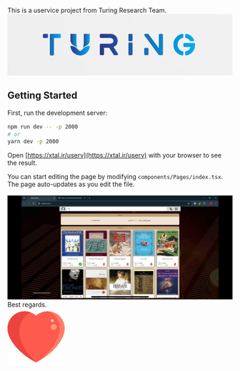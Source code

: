 This is a uservice project from Turing Research Team.
<img src="https://github.com/shahrowz/ubookshop/blob/master/turing.png?raw=true"/>
## Getting Started

First, run the development server:

```bash
npm run dev -- -p 2000
# or
yarn dev -p 2000
```

Open [https://xtal.ir/userv](https://xtal.ir/userv) with your browser to see the result.

You can start editing the page by modifying `components/Pages/index.tsx`. The page auto-updates as you edit the file.
<br/>
<br/>
<img src="https://github.com/shahrowz/ubookshop/blob/master/IMG_1728.png?raw=true" />
<br/>
Best regards.
<br/>
<img src="https://github.com/shahrowz/ubookshop/blob/master/heart.png?raw=true" />
<br/>
<br/>
